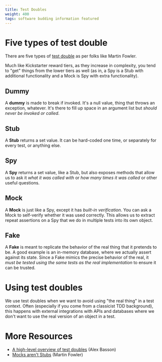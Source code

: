 ```yaml
---
title: Test Doubles
weight: 400
tags: software budding information featured
---
```


# Five types of test double
There are five types of [test double](https://martinfowler.com/bliki/TestDouble.html) as per folks like Martin Fowler.

Much like Kickstarter reward tiers, as they increase in complexity, you tend to "get" things from the lower tiers as well (as in, a Spy is a Stub with additional functionality and a Mock is Spy with extra functionality).

## Dummy
A **dummy** is made to break if invoked. It's a null value, thing that throws an exception, whatever. It's there to fill up space in an argument list but *should never be invoked or called*.

## Stub
A **Stub** returns a set value. It can be hard-coded one time, or separately for every test, or anything else.

## Spy
A **Spy** returns a set value, like a Stub, but also exposes methods that allow us to ask it *what it was called with* or *how many times it was called* or other useful questions.

## Mock
A **Mock** is just like a Spy, except it has *built-in verification*. You can ask a Mock to self-verify whether it was used correctly. This allows us to extract repeat assertions on a Spy that we do in multiple tests into its own object.

## Fake
A **Fake** is meant to replicate the behavior of the real thing that it pretends to be. A good example is an in-memory database, where we actually assert against its state. Since a Fake mimics the precise behavior of the real, it *must be tested using the same tests as the real implementation* to ensure it can be trusted.

# Using test doubles
We use test doubles when we want to avoid using "the real thing" in a test context. Often (especially if you come from a classicist TDD background), this happens with external integrations with APIs and databases where we don't want to use the real version of an object in a test.

# More Resources
- [A high-level overview of test doubles](https://github.com/alexbasson/test-doubles) (Alex Basson)
- [Mocks aren't Stubs](https://martinfowler.com/articles/mocksArentStubs.html) (Martin Fowler)
